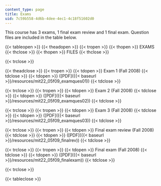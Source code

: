 ```yaml
---
content_type: page
title: Exams
uid: 7c59b558-4d6b-4dee-4ec1-4c18f51602d0
---
```


This course has 3 exams, 1 final exam review and 1 final exam. Question files are included in the table below.

{{< tableopen >}}
{{< theadopen >}}
{{< tropen >}}
{{< thopen >}}
EXAMS
{{< thclose >}}
{{< thopen >}}
FILES
{{< thclose >}}

{{< trclose >}}

{{< theadclose >}}
{{< tropen >}}
{{< tdopen >}}
Exam 1 (Fall 2008)
{{< tdclose >}}
{{< tdopen >}}
([PDF]({{< baseurl >}}/resources/mit22_05f09_examques01))
{{< tdclose >}}

{{< trclose >}}
{{< tropen >}}
{{< tdopen >}}
Exam 2 (Fall 2008)
{{< tdclose >}}
{{< tdopen >}}
([PDF]({{< baseurl >}}/resources/mit22_05f09_examques02))
{{< tdclose >}}

{{< trclose >}}
{{< tropen >}}
{{< tdopen >}}
Exam 3 (Fall 2008)
{{< tdclose >}}
{{< tdopen >}}
([PDF]({{< baseurl >}}/resources/mit22_05f09_examques03))
{{< tdclose >}}

{{< trclose >}}
{{< tropen >}}
{{< tdopen >}}
Final exam review (Fall 2008)
{{< tdclose >}}
{{< tdopen >}}
([PDF]({{< baseurl >}}/resources/mit22_05f09_finalrev))
{{< tdclose >}}

{{< trclose >}}
{{< tropen >}}
{{< tdopen >}}
Final exam (Fall 2008)
{{< tdclose >}}
{{< tdopen >}}
([PDF]({{< baseurl >}}/resources/mit22_05f09_finalexam))
{{< tdclose >}}

{{< trclose >}}

{{< tableclose >}}